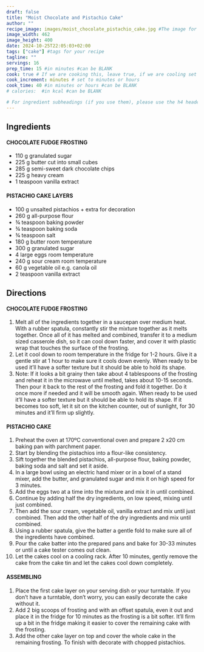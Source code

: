 ```yaml
---
draft: false
title: "Moist Chocolate and Pistachio Cake"
author: ""
recipe_image: images/moist_chocolate_pistachio_cake.jpg #The image for your recipe
image_width: 462
image_height: 400
date: 2024-10-25T22:05:03+02:00
tags: ["cake"] #tags for your recipe
tagline: ""
servings: 16
prep_time: 15 #in minutes #can be BLANK
cook: true # If we are cooking this, leave true, if we are cooling set to false
cook_increment: minutes # set to minutes or hours
cook_time: 40 #in minutes or hours #can be BLANK
# calories:  #in kcal #can be BLANK

# For ingredient subheadings (if you use them), please use the h4 header.  For print view I have those elements targeted
---
```



## Ingredients

#### CHOCOLATE FUDGE FROSTING
- 110 g granulated sugar
- 225 g butter cut into small cubes
- 285 g semi-sweet dark chocolate chips
- 225 g heavy cream
- 1 teaspoon vanilla extract

#### PISTACHIO CAKE LAYERS
- 100 g unsalted pistachios + extra for decoration
- 260 g all-purpose flour
- ¾ teaspoon baking powder
- ¾ teaspoon baking soda
- ¾ teaspoon salt
- 180 g butter room temperature
- 300 g granulated sugar
- 4 large eggs room temperature
- 240 g sour cream room temperature
- 60 g vegetable oil e.g. canola oil
- 2 teaspoon vanilla extract

## Directions

#### CHOCOLATE FUDGE FROSTING
1. Melt all of the ingredients together in a saucepan over medium heat. With a rubber spatula, constantly stir the mixture together as it melts together. Once all of it has melted and combined, transfer it to a medium sized casserole dish, so it can cool down faster, and cover it with plastic wrap that touches the surface of the frosting.
2. Let it cool down to room temperature in the fridge for 1-2 hours. Give it a gentle stir at 1 hour to make sure it cools down evenly. When ready to be used it’ll have a softer texture but it should be able to hold its shape.
3. Note: If it looks a bit grainy then take about 4 tablespoons of the frosting and reheat it in the microwave until melted, takes about 10-15 seconds. Then pour it back to the rest of the frosting and fold it together. Do it once more if needed and it will be smooth again. When ready to be used it’ll have a softer texture but it should be able to hold its shape. If it becomes too soft, let it sit on the kitchen counter, out of sunlight, for 30 minutes and it’ll firm up slightly.

#### PISTACHIO CAKE
1. Preheat the oven at 170ºC conventional oven and prepare 2 x20 cm baking pan with parchment paper.
2. Start by blending the pistachios into a flour-like consistency.
3. Sift together the blended pistachios, all-purpose flour, baking powder, baking soda and salt and set it aside.
4. In a large bowl using an electric hand mixer or in a bowl of a stand mixer, add the butter, and granulated sugar and mix it on high speed for 3 minutes.
5. Add the eggs two at a time into the mixture and mix it in until combined.
6. Continue by adding half the dry ingredients, on low speed, mixing until just combined.
7. Then add the sour cream, vegetable oil, vanilla extract and mix until just combined. Then add the other half of the dry ingredients and mix until combined.
8. Using a rubber spatula, give the batter a gentle fold to make sure all of the ingredients have combined.
9. Pour the cake batter into the prepared pans and bake for 30-33 minutes or until a cake tester comes out clean.
10. Let the cakes cool on a cooling rack. After 10 minutes, gently remove the cake from the cake tin and let the cakes cool down completely.

#### ASSEMBLING
1. Place the first cake layer on your serving dish or your turntable. If you don’t have a turntable, don’t worry, you can easily decorate the cake without it.
2. Add 2 big scoops of frosting and with an offset spatula, even it out and place it in the fridge for 10 minutes as the frosting is a bit softer. It’ll firm up a bit in the fridge making it easier to cover the remaining cake with the frosting.
3. Add the other cake layer on top and cover the whole cake in the remaining frosting. To finish with decorate with chopped pistachios.